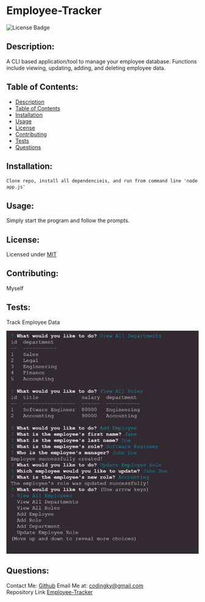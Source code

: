# Employee-Tracker  
  ![License Badge](https://img.shields.io/badge/license-MIT-green)
  
  ## Description:  
  A CLI based application/tool to manage your employee database. Functions include viewing, updating, adding, and deleting employee data.

  ## Table of Contents:  
  - [Description](#-description)
  - [Table of Contents](#-table-of-contents)
  - [Installation](#-installation)
  - [Usage](#-usage)
  - [License](#-license)
  - [Contributing](#-contributing)
  - [Tests](#-tests)
  - [Questions](#-questions)

  ## Installation:  
    Clone repo, install all dependencieis, and run from command line 'node app.js'

  ## Usage:  
  Simply start the program and follow the prompts.
  
  ## License:  
  Licensed under [MIT](./LICENSE)
  
  ## Contributing:  
  Myself
  
  ## Tests:  
  Track Employee Data

  ![Employee-Tracker](./Assets/EmployeeTrackerIMG.png)
  
  ## Questions:  
  Contact Me: [Github](https://www.github.com/Kyle004)
  Email Me at: codingky@gmail.com  
  Repository Link [Employee-Tracker](https://github.com/kyle004/MySQL-Employee-Tracker)


